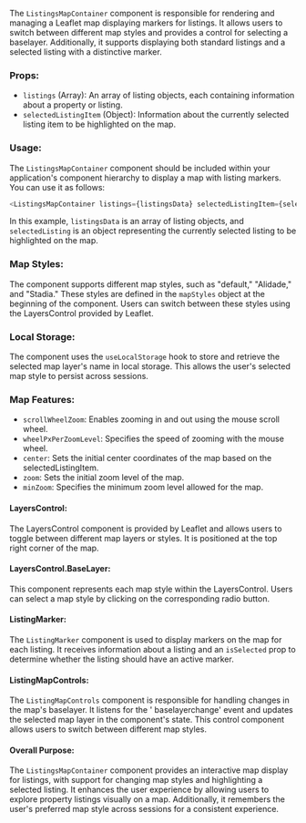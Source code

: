 The `ListingsMapContainer` component is responsible for rendering and managing a Leaflet map displaying markers for
listings. It allows users to switch between different map styles and provides a control for selecting a baselayer.
Additionally, it supports displaying both standard listings and a selected listing with a distinctive marker.

### Props:

- `listings` (Array): An array of listing objects, each containing information about a property or listing.
- `selectedListingItem` (Object): Information about the currently selected listing item to be highlighted on the map.

### Usage:

The `ListingsMapContainer` component should be included within your application's component hierarchy to display a map
with listing markers. You can use it as follows:

```javascript static
<ListingsMapContainer listings={listingsData} selectedListingItem={selectedListing}/>
```

In this example, `listingsData` is an array of listing objects, and `selectedListing` is an object representing the
currently selected listing to be highlighted on the map.

### Map Styles:

The component supports different map styles, such as "default," "Alidade," and "Stadia." These styles are defined in
the `mapStyles` object at the beginning of the component. Users can switch between these styles using the LayersControl
provided by Leaflet.

### Local Storage:

The component uses the `useLocalStorage` hook to store and retrieve the selected map layer's name in local storage. This
allows the user's selected map style to persist across sessions.

### Map Features:

- `scrollWheelZoom`: Enables zooming in and out using the mouse scroll wheel.
- `wheelPxPerZoomLevel`: Specifies the speed of zooming with the mouse wheel.
- `center`: Sets the initial center coordinates of the map based on the selectedListingItem.
- `zoom`: Sets the initial zoom level of the map.
- `minZoom`: Specifies the minimum zoom level allowed for the map.

#### LayersControl:

The LayersControl component is provided by Leaflet and allows users to toggle between different map layers or styles. It
is positioned at the top right corner of the map.

#### LayersControl.BaseLayer:

This component represents each map style within the LayersControl. Users can select a map style by clicking on the
corresponding radio button.

#### ListingMarker:

The `ListingMarker` component is used to display markers on the map for each listing. It receives information about a
listing and an `isSelected` prop to determine whether the listing should have an active marker.

#### ListingMapControls:

The `ListingMapControls` component is responsible for handling changes in the map's baselayer. It listens for the '
baselayerchange' event and updates the selected map layer in the component's state. This control component allows users
to switch between different map styles.

#### Overall Purpose:

The `ListingsMapContainer` component provides an interactive map display for listings, with support for changing map
styles and highlighting a selected listing. It enhances the user experience by allowing users to explore property
listings visually on a map. Additionally, it remembers the user's preferred map style across sessions for a consistent
experience.